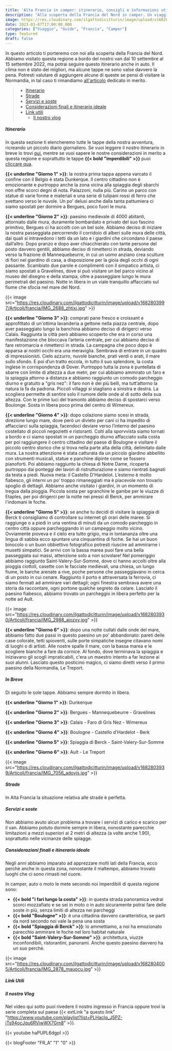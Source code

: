 ```yaml
---
title: 'Alta Francia in camper: itinerario, consigli e informazioni utili'
description: "Alla scoperta della Francia del Nord in camper. Un viaggio on the road fantastico!"
image: https://res.cloudinary.com/ilgattodicitturin/image/upload/v1682804019/Articoli/francia/IMG_2771_ldmfwi.jpg
date: 2023-03-07T17:00:00.000
categories: ["Viaggio", "Guide", "Francia", "Camper"]
type: featured
draft: false
---
```


In questo articolo ti porteremo con noi alla scoperta della Francia del Nord. Abbiamo visitato questa regione a bordo del nostro van dal 10 settembre al 15 settembre 2022, ma potrai seguire questo itinerario anche in auto. Il clima non è stato dei migliori, ma alcune tappe ne sono valse davvero la pena. Potresti valutare di aggiungere alcune di queste se pensi di visitare la Normandia, in tal caso ti rimandiamo [all'articolo](/blog/guida_normandia_in_camper_itinerari/) dedicato in merito.

> - [Itinerario](#itinerario)
> - [Strade](#strade)
> - [Servizi e soste](#servizi-e-soste)
> - [Considerazioni finali e itinerario ideale](#Cosiderazioni)
> - [Link utili](#Link)
>     - [Il nostro vlog](#Vlog)
     <!-- - [Le nostre mappe](#Mappe) -->


##### Itinerario
In questa sezione ti elencheremo tutte le tappe della nostra avventura, ricreando un piccolo diario giornaliero. 
Se vuoi leggere il nostro itinerario in breve lo trovi [qui](#in-breve), mentre se vuoi sapere le nostre considerazioni in merito a questa regione e soprattutto le tappe **{{< bold "imperdibili" >}}** puoi [cliccare qua](#Considerazioni).

**{{< underline "Giorno 1" >}}**: la nostra prima tappa appena varcato il confine con il Belgio è stata Dunkerque. Il centro cittadino non è emozionante e purtroppo anche la zona vicina alla spiaggia degli sbarchi non offre scorci degni di nota. Palazzoni, nulla più. Carino un parco con statue di varie forme e materiali e una serie di tulipani rossi di ferro che svettano verso le nuvole. Un po' delusi anche dalla tanta pattumiera ci siamo spostati per dormire a Bergues, poco fuori le mura.

**{{< underline "Giorno 2" >}}**: paesino medievale di 4000 abitanti, attorniato dalle mura, duramente bombardato e privato del suo fascino primitivo, Bergues ci ha accolti con un bel sole. Abbiamo deciso di iniziare la nostra passeggiata percorrendo il corridoio di alberi sulle mura delle città, dai quali si intravedono i tetti da un lato e i giardini che circondano il paese dall’altro. Dopo pranzo e dopo aver chiacchierato con tante persone del posto davvero gentili, abbiamo deciso di rimetterci in strada, deviando verso la frazione di Mannequebeurre, in cui un uomo anziano crea sculture di fiori nel giardino di casa, a disposizione per la gioia degli occhi di ogni passante. Scambiato due parole e complimenti con il simpatico artista, ci siamo spostati a Gravelines, dove si può visitare un bel parco vicino al museo del disegno e della stampa, oltre a passeggiare lungo le mura perimetrali del paesino. Notte in libera in un viale tranquillo affacciato sul fiume che sfocia nel mare del Nord.

{{< image src="https://res.cloudinary.com/ilgattodicitturin/image/upload/v1682803997/Articoli/francia/IMG_2688_zhtixi.jpg" >}}

**{{< underline "Giorno 3" >}}**: comprati pane fresco e croissant e approfittato di un'ottima lavanderia a gettone nella piazza centrale, dopo aver passeggiato lungo la banchina abbiamo deciso di dirigerci verso Calais. Raggiunta la città però abbiamo scoperto che era in corso una manifestazione che bloccava l’arteria centrale, per cui abbiamo deciso di fare retromarcia e rimetterci in strada. La campagna che poco dopo è apparsa ai nostri occhi era una meraviglia. Sembrava di entrare in un quadro di impressionisti. Cielo azzurro, nuvole bianche, prati verdi o arati, il mare sullo sfondo. E poi d’un tratto eccola, in tutto il suo splendore, la costa inglese in corrispondenza di Dover. Purtroppo tutta la zona è puntellata di sbarre con limite di altezza a due metri, per cui abbiamo ammirato un faro e la spiaggia attorno a distanza e abbiamo raggiunto un comodo parcheggio diurno e gratuito a "gris nez": il faro non è dei più belli, ma tutt’attorno la natura la fa da padrona. Piccoli villaggi si stagliano a sinistra e destra. La scogliera permette di sentire solo il rumore delle onde al di sotto della sua altezza. Con le prime luci del tramonto abbiamo deciso di spostarci verso Boulonge. Sosta in libera poco prima del centro di Wimereux.

**{{< underline "Giorno 4" >}}**: dopo colazione siamo scesi in strada, direzione lungo mare, dove però un  divieto per cani ci ha impedito di affacciarci sulla spiaggia, facendoci deviare verso l’interno del paesino costellato di piccoli negozietti e ristoranti. Colti alla sporvvista siamo tornati a bordo e ci siamo spostati in un parcheggio diurno affacciato sulla costa per poi raggiungere il centro cittadino del paese di Boulogne e visitare il piccolo centro storico che si trova nella parte alta della città, delimitato dalle mura. La nostra attenzione è stata catturata da un piccolo giardino abbellito con strumenti musicali, statue e panchine dipinte come se fossero pianoforti. Poi abbiamo raggiunto la chiesa di Notre Dame, ricoperta purtroppo dai ponteggi dei lavori di ristrutturazione e siamo rientrati bagnati da testa a piedi. Nuova meta: il Castello D'Hardelot. L’esterno è molto fiabesco, gli interni un po’ troppo rimaneggiati ma è piacevole non trovarlo spoglio di dettagli. Abbiamo anche visitato i giardini, in un momento di tregua dalla pioggia. Piccola sosta per sgranchire le gambe per le viuzze di Etaples, per poi dirigerci per la notte nei pressi di Berck, per ammirare l'indomani le foche.

**{{< underline "Giorno 5" >}}**: se anche tu decidi di visitare la spiaggia di Berck ti consigliamo di controllare su internet gli orari delle maree. Si raggiunge o a piedi in una ventina di minuti da un comodo parcheggio in centro città oppure parcheggiando in un campeggio molto vicino. Ovviamente pioveva e il cielo era tutto grigio, ma in lontananza oltre una lingua di sabbia ecco spuntare una cinquantina di foche. Se hai un buon binocolo o un buon obbiettivo fotografico potresti riuscire ad ammirarne i musetti simpatici. Se arrivi con la bassa marea puoi fare una bella passeggiata sui massi, attenzione solo a non scivolare! Nel pomeriggio abbiamo raggiunto Saint-Valery-Sur-Somme, dove ci hanno accolti oltre alla pioggia ciottoli, casette con le facciate medievali, una chiesa, un lungo fiume, le barche arenate a rive, poche persone che passeggiavano in cerca di un posto in cui cenare. Raggiunto il porto e attraversata la ferrovia, ci siamo fermati ad ammirare vari dettagli; ogni finestra sembrava avere una storia da raccontare, ogni portone qualche segreto da celare. Lasciato il paesino fiabesco, abbiamo trovato un parcheggio in libera perfetto per la notte ad Ault.

{{< image src="https://res.cloudinary.com/ilgattodicitturin/image/upload/v1682803930/Articoli/francia/IMG_2988_aiozxy.jpg" >}}


**{{< underline "Giorno 6" >}}**: dopo una notte cullati dalle onde del mare, abbiamo fatto due passi in questo paesino un po' abbandonato: pareti delle case colorate, tetti spioventi, sulle porte simpatiche insegne citavano nomi di luoghi o di artisti. Alle nostre spalle il mare, con la bassa marea e le scogliere bianche a fare da cornice. Al fondo, dove terminava la spiaggia e iniziavano gli scogli impraticabili, c'era un maestro intento a far lezione ai suoi alunni. Lasciato questo posticino magico, ci siamo diretti verso il primo paesino della Normandia, Le Treport. 


##### In Breve
Di seguito le sole tappe. Abbiamo sempre dormito in libera. 

**{{< underline "Giorno 1" >}}**: Dunkerque

**{{< underline "Giorno 2" >}}**: Bergues - Mannequebeurre - Gravelines

**{{< underline "Giorno 3" >}}**: Calais - Faro di Gris Nez - Wimereux

**{{< underline "Giorno 4" >}}**: Boulogne - Castello d'Hardelot - Berk

**{{< underline "Giorno 5" >}}**: Spiaggia di Berck - Saint-Valery-Sur-Somme
 
**{{< underline "Giorno 6" >}}**: Ault - Le Treport

{{< image src="https://res.cloudinary.com/ilgattodicitturin/image/upload/v1682803939/Articoli/francia/IMG_7056_adovjs.jpg" >}}

<div id="Strade"></div>

##### Strade 
In Alta Francia la situazione relativa alle strade è perfetta.

##### Servizi e soste
Non abbiamo avuto alcun problema a trovare i servizi di carico e scarico per il van. 
Abbiamo potuto dormire sempre in libera, nonostante parecchie limitazioni a mezzi superiori ai 2 metri di altezza (a volte anche 1.90), soprattutto nelle vicinanze delle spiagge. 


##### Considerazioni finali e itinerario ideale
Negli anni abbiamo imparato ad apprezzare molti lati della Francia, ecco perchè anche in questa zona, nonostante il maltempo, abbiamo trovato luoghi che ci sono rimasti nel cuore.  

In camper, auto o moto le mete secondo noi imperdibili di questa regione sono:
-   **{{< bold "i fari lungo la costa" >}}**: in questa strada panoramica vedrai scorci mozzafiato e se sei in moto o in auto sicuramente potrai fare delle soste in più, senza limiti di altezza nei parcheggi
-   **{{< bold "Boulogne" >}}**: è una cittadina davvero caratteristica, se parti da nord secondo noi vale la pena una sosta
-   **{{< bold "Spiaggia di Berck" >}}**: lo ammettiamo, a noi ha emozionato parecchio ammirare le foche nel loro habitat naturale
-   **{{< bold "Saint-Valery-Sur-Somme" >}}**: architettura, viuzze inconfondibili, ristorantini, panorami. Anche questo paesino davvero ha un suo perchè. 

{{< image src="https://res.cloudinary.com/ilgattodicitturin/image/upload/v1682804005/Articoli/francia/IMG_2878_mauocu.jpg" >}}

<div id="Link"></div>

##### Link Utili 

<div id="Vlog"></div>

##### Il nostro Vlog
Nel video qui sotto puoi rivedere il nostro ingresso in Francia oppure trovi la serie completa sul paese {{< extLink "a questo link" "https://www.youtube.com/playlist?list=PLHaclq_J5PZ-jTs94ocJqu6RViwWX7Gm8" >}}.

{{< youtube haPUPL6dgpI >}}


<!-- <div id="Mappe"></div> -->

<!-- ##### Le nostre mappe -->
<!-- Di seguito puoi consultare comodamente le mappe relative al nostro vi lasciamo il link alle mappe che 

{{< gmap "https://www.google.com/maps/d/u/0/embed?mid=1iWT57E7IXes2FIwpnvDKgvbrL740gmU&ehbc=2E312F" >}} -->

{{< blogFooter "FR_A" "1" "0" >}}